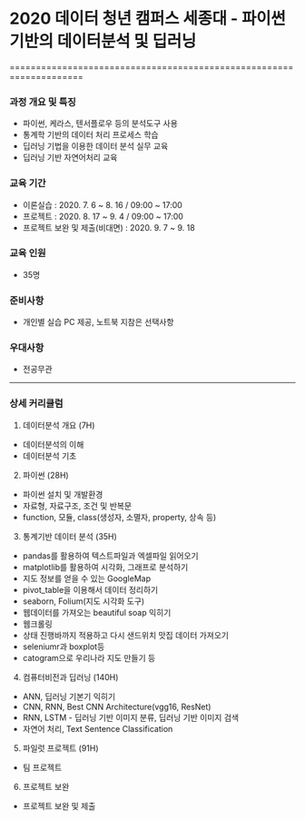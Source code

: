 # 2020 데이터 청년 캠퍼스 세종대 - 파이썬 기반의 데이터분석 및 딥러닝
====================================================================
### 과정 개요 및 특징
- 파이썬, 케라스, 텐서플로우 등의 분석도구 사용   
- 통계학 기반의 데이터 처리 프로세스 학습   
- 딥러닝 기법을 이용한 데이터 분석 실무 교육   
- 딥러닝 기반 자연어처리 교육   

### 교육 기간
- 이론실습 : 2020. 7. 6 ~ 8. 16 / 09:00 ~ 17:00   
- 프로젝트 : 2020. 8. 17 ~ 9. 4 / 09:00 ~ 17:00   
- 프로젝트 보완 및 제출(비대면) : 2020. 9. 7 ~ 9. 18   

### 교육 인원
 - 35명

### 준비사항
 - 개인별 실습 PC 제공, 노트북 지참은 선택사항

### 우대사항
 - 전공무관

-----------------------------------------------
### 상세 커리큘럼
1. 데이터분석 개요 (7H)
 - 데이터분석의 이해
 - 데이터분석 기초

2. 파이썬 (28H)
 - 파이썬 설치 및 개발환경
 - 자료형, 자료구조, 조건 및 반복문
 - function, 모듈, class(생성자, 소멸자, property, 상속 등)

3. 통계기반 데이터 분석 (35H)
 - pandas를 활용하여 텍스트파일과 엑셀파일 읽어오기 
 - matplotlib를 활용하여 시각화, 그래프로 분석하기
 - 지도 정보를 얻을 수 있는 GoogleMap 
 - pivot_table을 이용해서 데이터 정리하기 
 - seaborn, Folium(지도 시각화 도구) 
  - 웹데이터를 가져오는 beautiful soap 익히기 
 - 웹크롤링 
 - 상태 진행바까지 적용하고 다시 샌드위치 맛집 데이터 가져오기 
 - seleniumr과 boxplot등 
 - catogram으로 우리나라 지도 만들기 등

4. 컴퓨터비전과 딥러닝 (140H)
 - ANN, 딥러닝 기본기 익히기 
 - CNN, RNN, Best CNN Architecture(vgg16, ResNet) 
 - RNN, LSTM - 딥러닝 기반 이미지 분류, 딥러닝 기반 이미지 검색 
 - 자연어 처리, Text Sentence Classification

5. 파일럿 프로젝트 (91H)
 - 팀 프로젝트

6. 프로젝트 보완
 - 프로젝트 보완 및 제출
